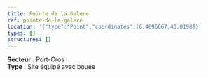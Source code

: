 ```yaml
---
title: Pointe de la Galere
ref: pointe-de-la-galere
location: '{"type":"Point","coordinates":[6.4096667,43.0198]}'
types: []
structures: []
---
```


**Secteur** : Port-Cros  
**Type** : Site équipé avec bouée  

